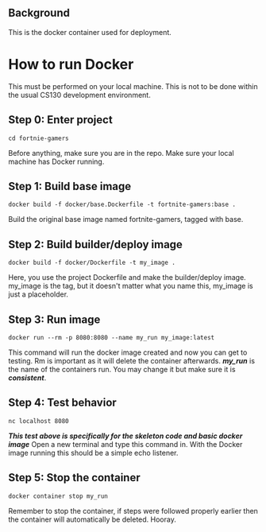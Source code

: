 ## Background
This is the docker container used for deployment.


# How to run Docker
This must be performed on your local machine. This is not to be done within the usual CS130 development environment.

## Step 0: Enter project
    cd fortnie-gamers
Before anything, make sure you are in the repo. Make sure your local machine has Docker running.

## Step 1: Build base image

    docker build -f docker/base.Dockerfile -t fortnite-gamers:base .
Build the original base image named fortnite-gamers, tagged with base.

## Step 2: Build builder/deploy image
    docker build -f docker/Dockerfile -t my_image .  
Here, you use the project Dockerfile and make the builder/deploy image. my_image is the tag, but it doesn't matter what you name this, my_image is just a placeholder.

## Step 3: Run image
    docker run --rm -p 8080:8080 --name my_run my_image:latest    
This command will run the docker image created and now you can get to testing.
Rm is important as it will delete the container afterwards. ***my_run*** is the name of the containers run. You may change it but make sure it is ***consistent***.

## Step 4: Test behavior
    nc localhost 8080   
***This test above is specifically for the skeleton code and basic docker image***
Open a new terminal and type this command in. With the Docker image running this should be a simple echo listener.

## Step 5: Stop the container
    docker container stop my_run
Remember to stop the container, if steps were followed properly earlier then the container will automatically be deleted. Hooray.
